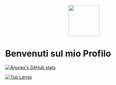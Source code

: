<div id="header" align="center">
  <img src="spacehack.ico" width="100"/>
</div>

<h1>
  Benvenuti sul mio Profilo
</h1>

[![Anurag's GitHub stats](https://github-readme-stats.vercel.app/api?username=Kobra3390)](https://github.com/anuraghazra/github-readme-stats)

[![Top Langs](https://github-readme-stats.vercel.app/api/top-langs/?username=Kobra3390&layout=compact&theme=vision-friendly-dark)](https://github.com/anuraghazra/github-readme-stats)
